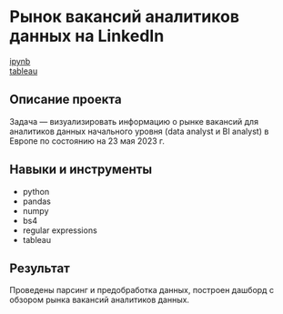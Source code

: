 # Рынок вакансий аналитиков данных на LinkedIn
[ipynb](https://github.com/mrmrzpn/portfolio/blob/27aace5f9dfdb1343940d364d707f1470a17c4a7/da_linkedin_jobs/data_analyst_linkedin.ipynb)  
[tableau](https://public.tableau.com/app/profile/mrmrzpn/viz/DALinkedInJobs/DataAnalystLinkedInJobs)

## Описание проекта

Задача — визуализировать информацию о рынке вакансий для аналитиков данных начального уровня (data analyst и BI analyst) в Европе по состоянию на 23 мая 2023 г.

## Навыки и инструменты
- python
- pandas
- numpy
- bs4
- regular expressions
- tableau

## Результат
Проведены парсинг и предобработка данных, построен дашборд с обзором рынка вакансий аналитиков данных.
